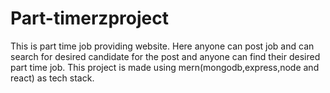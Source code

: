 # Part-timerzproject
This is part time job providing website. Here anyone can post job and can search for desired candidate for the post and anyone can find their desired part time job.
This project is made using mern(mongodb,express,node and react) as tech stack.
